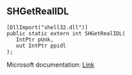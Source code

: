 ## SHGetRealIDL

```
[DllImport("shell32.dll")]
public static extern int SHGetRealIDL(
   IntPtr pUnk,
   out IntPtr ppidl
);
```

Microsoft documentation: [Link](https://docs.microsoft.com/en-us/windows/win32/api/shlobj_core/nf-shlobj_core-shgetrealidl)
